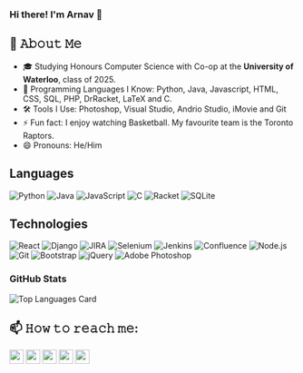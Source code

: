 ### Hi there! I'm Arnav 👋

## :book: 𝙰𝚋𝚘𝚞𝚝 𝙼𝚎
- 🎓 Studying Honours Computer Science with Co-op at the **University of Waterloo**, class of 2025. 
- 💬 Programming Languages I Know:  Python,  Java,  Javascript, HTML,  CSS, SQL, PHP, DrRacket, LaTeX and C. 
- 🛠️ Tools I Use: Photoshop, Visual Studio, Andrio Studio, iMovie and Git
- ⚡ Fun fact: I enjoy watching Basketball. My favourite team is the Toronto Raptors.  
- 😄 Pronouns: He/Him

## Languages
![Python](https://img.shields.io/badge/-Python-000?&logo=Python)
![Java](https://img.shields.io/badge/-Java-000?&logo=Java)
![JavaScript](https://img.shields.io/badge/-JavaScript-000?&logo=JavaScript)
![C](https://img.shields.io/badge/-C-000?&logo=C)
![Racket](https://img.shields.io/badge/-Racket-000?&logo=Racket)
![SQLite](https://img.shields.io/badge/-SQLite-000?&logo=SQLite)

## Technologies
![React](https://img.shields.io/badge/-React-000?&logo=React)
![Django](https://img.shields.io/badge/-Django-000?&logo=Django)
![JIRA](https://img.shields.io/badge/-Jira-000?&logo=JIRA)
![Selenium](https://img.shields.io/badge/-Selenium-000?&logo=Selenium)
![Jenkins](https://img.shields.io/badge/-Jenkins-000?&logo=Jenkins)
![Confluence](https://img.shields.io/badge/-Confluence-000?&logo=Confluence)
![Node.js](https://img.shields.io/badge/-Node.js-000?&logo=node.js)
![Git](https://img.shields.io/badge/-Git-000?&logo=Git)
![Bootstrap](https://img.shields.io/badge/-Bootstrap-000?&logo=bootstrap)
![jQuery](https://img.shields.io/badge/-jQuery-000?&logo=jQuery)
![Adobe Photoshop](https://img.shields.io/badge/-Adobe%20Photoshop-000?&logo=adobephotoshop)

### GitHub Stats 
![Top Languages Card](https://github-readme-stats.vercel.app/api/top-langs/?username=arnavgupta70&langs_count=8&layout=compact&theme=radical)


## 📫 𝙷𝚘𝚠 𝚝𝚘 𝚛𝚎𝚊𝚌𝚑 𝚖𝚎:
[<img src="https://img.shields.io/badge/LinkedIn-2867B2?style=flat-square&logo=linkedin&labelColor=2867B2" height="25" />](https://www.linkedin.com/in/arnavgupta70/)
[<img src="https://img.shields.io/badge/Email-BB001B?style=flat-square&logo=gmail&labelColor=BB001B&logoColor=white" height="25" />](mailto:arnav.zee@gmail.com) 
[<img src="https://img.shields.io/badge/Resume-E60012?style=flat-square&logo=docusign&labelColor=E60012&logoColor=white" height="25" />](https://www.overleaf.com/read/pdvbrdrxcfjx)
[<img src="https://img.shields.io/badge/Instagram-dd2a7b?style=flat-square&logo=instagram&labelColor=dd2a7b&logoColor=white" height="25" />](https://instagram.com/_arnav.gupta)
[<img src="https://img.shields.io/badge/Facebook-4267B2?style=flat-square&logo=facebook&labelColor=4267B2&logoColor=white" height="25" />](https://www.facebook.com/arnav.gupta.7165/)

<!--
**arnavgupta70/arnavgupta70** is a ✨ _special_ ✨ repository because its `README.md` (this file) appears on your GitHub profile.
